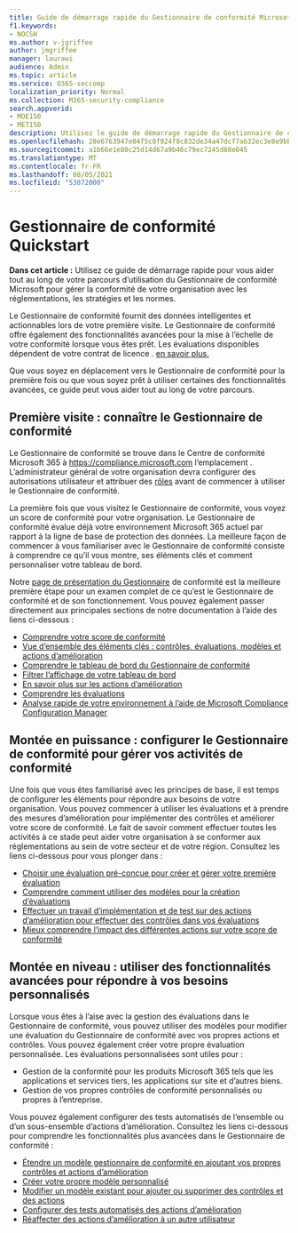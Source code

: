 ```yaml
---
title: Guide de démarrage rapide du Gestionnaire de conformité Microsoft
f1.keywords:
- NOCSH
ms.author: v-jgriffee
author: jmgriffee
manager: laurawi
audience: Admin
ms.topic: article
ms.service: O365-seccomp
localization_priority: Normal
ms.collection: M365-security-compliance
search.appverid:
- MOE150
- MET150
description: Utilisez le guide de démarrage rapide du Gestionnaire de conformité pour vous aider tout au long de votre parcours de compréhension, de mise en place et d’utilisation du Gestionnaire de conformité.
ms.openlocfilehash: 28e6763947e04f5c0f924f8c832de34a47dcf7ab32ec3e8e9bba14fddb7976ad
ms.sourcegitcommit: a1b66e1e80c25d14d67a9b46c79ec7245d88e045
ms.translationtype: MT
ms.contentlocale: fr-FR
ms.lasthandoff: 08/05/2021
ms.locfileid: "53872000"
---
```

# <a name="compliance-manager-quickstart"></a>Gestionnaire de conformité Quickstart

**Dans cet article :** Utilisez ce guide de démarrage rapide pour vous aider tout au long de votre parcours d’utilisation du Gestionnaire de conformité Microsoft pour gérer la conformité de votre organisation avec les réglementations, les stratégies et les normes.

Le Gestionnaire de conformité fournit des données intelligentes et actionnables lors de votre première visite. Le Gestionnaire de conformité offre également des fonctionnalités avancées pour la mise à l’échelle de votre conformité lorsque vous êtes prêt. Les évaluations disponibles dépendent de votre contrat de licence . [en savoir plus.](/office365/servicedescriptions/microsoft-365-service-descriptions/microsoft-365-tenantlevel-services-licensing-guidance/microsoft-365-security-compliance-licensing-guidance)

Que vous soyez en déplacement vers le Gestionnaire de conformité pour la première fois ou que vous soyez prêt à utiliser certaines des fonctionnalités avancées, ce guide peut vous aider tout au long de votre parcours.

## <a name="first-visit-get-to-know-compliance-manager"></a>Première visite : connaître le Gestionnaire de conformité

Le Gestionnaire de conformité se trouve dans le Centre de conformité Microsoft 365 à https://compliance.microsoft.com l’emplacement . L’administrateur général de votre organisation devra configurer des autorisations utilisateur et attribuer des [rôles](compliance-manager-setup.md#set-user-permissions-and-assign-roles) avant de commencer à utiliser le Gestionnaire de conformité.

La première fois que vous visitez le Gestionnaire de conformité, vous voyez un score de conformité pour votre organisation. Le Gestionnaire de conformité évalue déjà votre environnement Microsoft 365 actuel par rapport à la ligne de base de protection des données. La meilleure façon de commencer à vous familiariser avec le Gestionnaire de conformité consiste à comprendre ce qu’il vous montre, ses éléments clés et comment personnaliser votre tableau de bord.

Notre [page de présentation du Gestionnaire](compliance-manager.md) de conformité est la meilleure première étape pour un examen complet de ce qu’est le Gestionnaire de conformité et de son fonctionnement. Vous pouvez également passer directement aux principales sections de notre documentation à l’aide des liens ci-dessous :

- [Comprendre votre score de conformité](compliance-manager.md#understanding-your-compliance-score)
- [Vue d’ensemble des éléments clés : contrôles, évaluations, modèles et actions d’amélioration](compliance-manager.md#key-elements-controls-assessments-templates-improvement-actions)
- [Comprendre le tableau de bord du Gestionnaire de conformité](compliance-manager-setup.md#understand-the-compliance-manager-dashboard)
- [Filtrer l’affichage de votre tableau de bord](compliance-manager-setup.md#filtering-your-dashboard-view)
- [En savoir plus sur les actions d’amélioration](compliance-manager-setup.md#improvement-actions-page)
- [Comprendre les évaluations](compliance-manager.md#assessments)
- [Analyse rapide de votre environnement à l’aide de Microsoft Compliance Configuration Manager](compliance-manager-mcca.md)

## <a name="ramping-up-configure-compliance-manager-to-manage-your-compliance-activities"></a>Montée en puissance : configurer le Gestionnaire de conformité pour gérer vos activités de conformité

Une fois que vous êtes familiarisé avec les principes de base, il est temps de configurer les éléments pour répondre aux besoins de votre organisation. Vous pouvez commencer à utiliser les évaluations et à prendre des mesures d’amélioration pour implémenter des contrôles et améliorer votre score de conformité. Le fait de savoir comment effectuer toutes les activités à ce stade peut aider votre organisation à se conformer aux réglementations au sein de votre secteur et de votre région. Consultez les liens ci-dessous pour vous plonger dans :

- [Choisir une évaluation pré-conçue pour créer et gérer votre première évaluation](compliance-manager-assessments.md)
- [Comprendre comment utiliser des modèles pour la création d’évaluations](compliance-manager-templates.md)
- [Effectuer un travail d’implémentation et de test sur des actions d’amélioration pour effectuer des contrôles dans vos évaluations](compliance-manager-improvement-actions.md)
- [Mieux comprendre l’impact des différentes actions sur votre score de conformité](compliance-score-calculation.md)

## <a name="scaling-up-use-advanced-functionality-to-meet-your-custom-needs"></a>Montée en niveau : utiliser des fonctionnalités avancées pour répondre à vos besoins personnalisés

Lorsque vous êtes à l’aise avec la gestion des évaluations dans le Gestionnaire de conformité, vous pouvez utiliser des modèles pour modifier une évaluation du Gestionnaire de conformité avec vos propres actions et contrôles. Vous pouvez également créer votre propre évaluation personnalisée. Les évaluations personnalisées sont utiles pour :

- Gestion de la conformité pour les produits Microsoft 365 tels que les applications et services tiers, les applications sur site et d’autres biens.
- Gestion de vos propres contrôles de conformité personnalisés ou propres à l’entreprise.

Vous pouvez également configurer des tests automatisés de l’ensemble ou d’un sous-ensemble d’actions d’amélioration. Consultez les liens ci-dessous pour comprendre les fonctionnalités plus avancées dans le Gestionnaire de conformité :

- [Étendre un modèle gestionnaire de conformité en ajoutant vos propres contrôles et actions d’amélioration](compliance-manager-templates.md#extend-microsoft-365-assessment-templates)
- [Créer votre propre modèle personnalisé](compliance-manager-templates.md#create-an-assessment-template)
- [Modifier un modèle existant pour ajouter ou supprimer des contrôles et des actions](compliance-manager-templates.md#modify-a-template)
- [Configurer des tests automatisés des actions d’amélioration](compliance-manager-setup.md#set-up-automated-testing)
- [Réaffecter des actions d’amélioration à un autre utilisateur](compliance-manager-setup.md#reassign-improvement-actions-to-another-user)